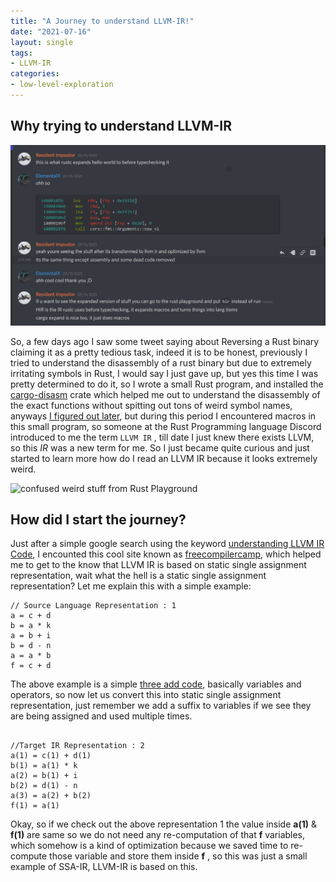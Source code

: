 ```yaml
---
title: "A Journey to understand LLVM-IR!"
date: "2021-07-16"
layout: single
tags:
- LLVM-IR 
categories:
- low-level-exploration
---
```


## Why trying to understand LLVM-IR

![my encounter with the term](/assets/images/posts/picture1.png "my encounter with the term")

So, a few days ago I saw some tweet saying about Reversing a Rust binary claiming it as a pretty tedious task, indeed it is to be honest, previously I tried to understand the disassembly of a rust binary but due to extremely irritating symbols in Rust, I would say I just gave up, but yes this time I was pretty determined to do it, so I wrote a small Rust program, and installed the [cargo-disasm](https://github.com/ExPixel/cargo-disasm) crate which helped me out to understand the disassembly of the exact functions without spitting out tons of weird symbol names, anyways [I figured out later](https://twitter.com/ElementalX2/status/1414035130855960576?s=20), but during this period I encountered macros in this small program, so someone at the Rust Programming language Discord introduced to me the term ```LLVM IR``` , till date I just knew there exists LLVM, so this *IR* was a new term for me. So I just became quite curious and just started to learn more how do I read an LLVM IR because it looks extremely weird. 

![confused weird stuff from Rust Playground](/assets/image/posts/picture2.png "confusing weird stuff from Rust Playground")


## How did I start the journey?

Just after a simple google search using the keyword [understanding LLVM IR Code](https://lmgtfy.app/?q=understanding+LLMV+IR+code), I encounted this cool site known as [freecompilercamp](https://freecompilercamp.org/llvm-ir/), which helped me to get to the know that LLVM IR is based on static single assignment representation, wait what the hell is a static single assignment representation? Let me explain this with a simple example:

```
// Source Language Representation : 1 
a = c + d
b = a * k
a = b + i
b = d - n
a = a * b 
f = c + d 
```

The above example is a simple [three add code](https://www.geeksforgeeks.org/three-address-code-compiler/), basically variables and operators, so now let us convert this into static single assignment representation, just remember we add a suffix to variables if we see they are being assigned and used multiple times. 

```

//Target IR Representation : 2
a(1) = c(1) + d(1)
b(1) = a(1) * k 
a(2) = b(1) + i
b(2) = d(1) - n
a(3) = a(2) + b(2)
f(1) = a(1)
```

Okay, so if we check out the above representation 1 the value inside **a(1)**  & **f(1)** are same so we do not need any re-computation of that **f** variables, which somehow is a kind of optimization because we saved time to re-compute those variable and store them inside **f** , so this was just a small example of SSA-IR, LLVM-IR is based on this. 